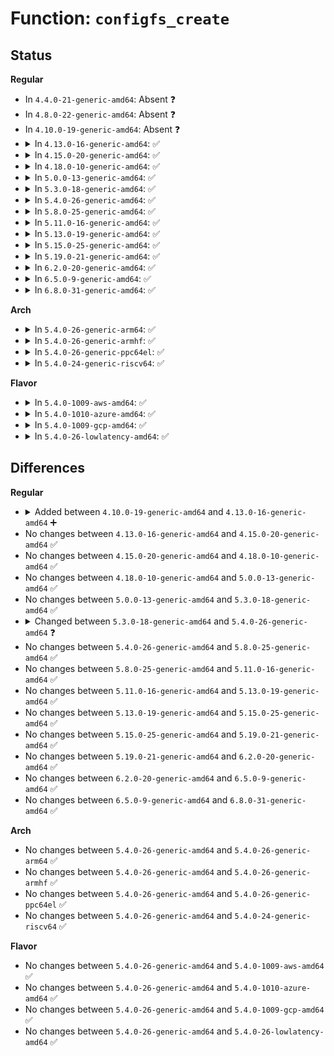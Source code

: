 # Function: <code>configfs_create</code>

## Status
<b>Regular</b>
<ul>
<li>
In <code>4.4.0-21-generic-amd64</code>: Absent ❓
</li>
<li>
In <code>4.8.0-22-generic-amd64</code>: Absent ❓
</li>
<li>
In <code>4.10.0-19-generic-amd64</code>: Absent ❓
</li>
<li>
<details>
<summary>In <code>4.13.0-16-generic-amd64</code>: ✅</summary>

```c
int configfs_create(struct dentry * dentry, umode_t mode, void (*)(struct inode *) init)
```

```json
{
  "name": "configfs_create",
  "collision_type": "Unique Global",
  "inline_type": "No",
  "funcs": [
    {
      "addr": 18446744071581851984,
      "name": "configfs_create",
      "external": true,
      "loc": "fs/configfs/inode.c:181",
      "file": "fs/configfs/inode.c",
      "inline": "seen, unknown",
      "caller_inline": [],
      "caller_func": [
        "fs/configfs/dir.c:configfs_create_link",
        "fs/configfs/dir.c:configfs_create_dir"
      ]
    }
  ],
  "symbols": [
    {
      "addr": 18446744071581851984,
      "name": "configfs_create",
      "section": ".text",
      "bind": "STB_GLOBAL",
      "size": 215
    }
  ]
}
```
</details>
</li>
<li>
<details>
<summary>In <code>4.15.0-20-generic-amd64</code>: ✅</summary>

```c
int configfs_create(struct dentry * dentry, umode_t mode, void (*)(struct inode *) init)
```

```json
{
  "name": "configfs_create",
  "collision_type": "Unique Global",
  "inline_type": "No",
  "funcs": [
    {
      "addr": 18446744071582001808,
      "name": "configfs_create",
      "external": true,
      "loc": "fs/configfs/inode.c:181",
      "file": "fs/configfs/inode.c",
      "inline": "seen, unknown",
      "caller_inline": [],
      "caller_func": [
        "fs/configfs/dir.c:configfs_create_link",
        "fs/configfs/dir.c:configfs_create_dir"
      ]
    }
  ],
  "symbols": [
    {
      "addr": 18446744071582001808,
      "name": "configfs_create",
      "section": ".text",
      "bind": "STB_GLOBAL",
      "size": 217
    }
  ]
}
```
</details>
</li>
<li>
<details>
<summary>In <code>4.18.0-10-generic-amd64</code>: ✅</summary>

```c
int configfs_create(struct dentry * dentry, umode_t mode, void (*)(struct inode *) init)
```

```json
{
  "name": "configfs_create",
  "collision_type": "Unique Global",
  "inline_type": "No",
  "funcs": [
    {
      "addr": 18446744071582190048,
      "name": "configfs_create",
      "external": true,
      "loc": "fs/configfs/inode.c:181",
      "file": "fs/configfs/inode.c",
      "inline": "seen, unknown",
      "caller_inline": [],
      "caller_func": [
        "fs/configfs/dir.c:configfs_create_link",
        "fs/configfs/dir.c:configfs_create_dir"
      ]
    }
  ],
  "symbols": [
    {
      "addr": 18446744071582190048,
      "name": "configfs_create",
      "section": ".text",
      "bind": "STB_GLOBAL",
      "size": 210
    }
  ]
}
```
</details>
</li>
<li>
<details>
<summary>In <code>5.0.0-13-generic-amd64</code>: ✅</summary>

```c
int configfs_create(struct dentry * dentry, umode_t mode, void (*)(struct inode *) init)
```

```json
{
  "name": "configfs_create",
  "collision_type": "Unique Global",
  "inline_type": "No",
  "funcs": [
    {
      "addr": 18446744071582285264,
      "name": "configfs_create",
      "external": true,
      "loc": "fs/configfs/inode.c:181",
      "file": "fs/configfs/inode.c",
      "inline": "seen, unknown",
      "caller_inline": [],
      "caller_func": [
        "fs/configfs/dir.c:configfs_create_link",
        "fs/configfs/dir.c:configfs_create_dir"
      ]
    }
  ],
  "symbols": [
    {
      "addr": 18446744071582285264,
      "name": "configfs_create",
      "section": ".text",
      "bind": "STB_GLOBAL",
      "size": 210
    }
  ]
}
```
</details>
</li>
<li>
<details>
<summary>In <code>5.3.0-18-generic-amd64</code>: ✅</summary>

```c
int configfs_create(struct dentry * dentry, umode_t mode, void (*)(struct inode *) init)
```

```json
{
  "name": "configfs_create",
  "collision_type": "Unique Global",
  "inline_type": "No",
  "funcs": [
    {
      "addr": 18446744071582450272,
      "name": "configfs_create",
      "external": true,
      "loc": "fs/configfs/inode.c:167",
      "file": "fs/configfs/inode.c",
      "inline": "seen, unknown",
      "caller_inline": [],
      "caller_func": [
        "fs/configfs/dir.c:configfs_create_link",
        "fs/configfs/dir.c:configfs_create_dir"
      ]
    }
  ],
  "symbols": [
    {
      "addr": 18446744071582450272,
      "name": "configfs_create",
      "section": ".text",
      "bind": "STB_GLOBAL",
      "size": 208
    }
  ]
}
```
</details>
</li>
<li>
<details>
<summary>In <code>5.4.0-26-generic-amd64</code>: ✅</summary>

```c
struct inode * configfs_create(struct dentry * dentry, umode_t mode)
```

```json
{
  "name": "configfs_create",
  "collision_type": "Unique Global",
  "inline_type": "No",
  "funcs": [
    {
      "addr": 18446744071582549904,
      "name": "configfs_create",
      "external": true,
      "loc": "fs/configfs/inode.c:164",
      "file": "fs/configfs/inode.c",
      "inline": "seen, unknown",
      "caller_inline": [],
      "caller_func": [
        "fs/configfs/dir.c:configfs_create_link",
        "fs/configfs/dir.c:configfs_create_dir"
      ]
    }
  ],
  "symbols": [
    {
      "addr": 18446744071582549904,
      "name": "configfs_create",
      "section": ".text",
      "bind": "STB_GLOBAL",
      "size": 136
    }
  ]
}
```
</details>
</li>
<li>
<details>
<summary>In <code>5.8.0-25-generic-amd64</code>: ✅</summary>

```c
struct inode * configfs_create(struct dentry * dentry, umode_t mode)
```

```json
{
  "name": "configfs_create",
  "collision_type": "Unique Global",
  "inline_type": "No",
  "funcs": [
    {
      "addr": 18446744071582856400,
      "name": "configfs_create",
      "external": true,
      "loc": "fs/configfs/inode.c:164",
      "file": "fs/configfs/inode.c",
      "inline": "seen, unknown",
      "caller_inline": [],
      "caller_func": [
        "fs/configfs/dir.c:configfs_lookup",
        "fs/configfs/dir.c:configfs_create_link",
        "fs/configfs/dir.c:configfs_create_dir"
      ]
    }
  ],
  "symbols": [
    {
      "addr": 18446744071582856400,
      "name": "configfs_create",
      "section": ".text",
      "bind": "STB_GLOBAL",
      "size": 136
    }
  ]
}
```
</details>
</li>
<li>
<details>
<summary>In <code>5.11.0-16-generic-amd64</code>: ✅</summary>

```c
struct inode * configfs_create(struct dentry * dentry, umode_t mode)
```

```json
{
  "name": "configfs_create",
  "collision_type": "Unique Global",
  "inline_type": "No",
  "funcs": [
    {
      "addr": 18446744071582929424,
      "name": "configfs_create",
      "external": true,
      "loc": "fs/configfs/inode.c:164",
      "file": "fs/configfs/inode.c",
      "inline": "seen, unknown",
      "caller_inline": [],
      "caller_func": [
        "fs/configfs/dir.c:configfs_lookup",
        "fs/configfs/dir.c:configfs_create_link",
        "fs/configfs/dir.c:configfs_create_dir"
      ]
    }
  ],
  "symbols": [
    {
      "addr": 18446744071582929424,
      "name": "configfs_create",
      "section": ".text",
      "bind": "STB_GLOBAL",
      "size": 136
    }
  ]
}
```
</details>
</li>
<li>
<details>
<summary>In <code>5.13.0-19-generic-amd64</code>: ✅</summary>

```c
struct inode * configfs_create(struct dentry * dentry, umode_t mode)
```

```json
{
  "name": "configfs_create",
  "collision_type": "Unique Global",
  "inline_type": "No",
  "funcs": [
    {
      "addr": 18446744071582957088,
      "name": "configfs_create",
      "external": true,
      "loc": "fs/configfs/inode.c:163",
      "file": "fs/configfs/inode.c",
      "inline": "seen, unknown",
      "caller_inline": [],
      "caller_func": [
        "fs/configfs/dir.c:configfs_lookup",
        "fs/configfs/dir.c:configfs_create_link",
        "fs/configfs/dir.c:configfs_create_dir"
      ]
    }
  ],
  "symbols": [
    {
      "addr": 18446744071582957088,
      "name": "configfs_create",
      "section": ".text",
      "bind": "STB_GLOBAL",
      "size": 136
    }
  ]
}
```
</details>
</li>
<li>
<details>
<summary>In <code>5.15.0-25-generic-amd64</code>: ✅</summary>

```c
struct inode * configfs_create(struct dentry * dentry, umode_t mode)
```

```json
{
  "name": "configfs_create",
  "collision_type": "Unique Global",
  "inline_type": "No",
  "funcs": [
    {
      "addr": 18446744071583292352,
      "name": "configfs_create",
      "external": true,
      "loc": "fs/configfs/inode.c:157",
      "file": "fs/configfs/inode.c",
      "inline": "seen, unknown",
      "caller_inline": [],
      "caller_func": [
        "fs/configfs/dir.c:configfs_lookup",
        "fs/configfs/dir.c:configfs_create_link",
        "fs/configfs/dir.c:configfs_create_dir"
      ]
    }
  ],
  "symbols": [
    {
      "addr": 18446744071583292352,
      "name": "configfs_create",
      "section": ".text",
      "bind": "STB_GLOBAL",
      "size": 136
    }
  ]
}
```
</details>
</li>
<li>
<details>
<summary>In <code>5.19.0-21-generic-amd64</code>: ✅</summary>

```c
struct inode * configfs_create(struct dentry * dentry, umode_t mode)
```

```json
{
  "name": "configfs_create",
  "collision_type": "Unique Global",
  "inline_type": "No",
  "funcs": [
    {
      "addr": 18446744071583798400,
      "name": "configfs_create",
      "external": true,
      "loc": "fs/configfs/inode.c:157",
      "file": "fs/configfs/inode.c",
      "inline": "seen, unknown",
      "caller_inline": [],
      "caller_func": [
        "fs/configfs/dir.c:configfs_lookup",
        "fs/configfs/dir.c:configfs_create_link",
        "fs/configfs/dir.c:configfs_create_dir"
      ]
    }
  ],
  "symbols": [
    {
      "addr": 18446744071583798400,
      "name": "configfs_create",
      "section": ".text",
      "bind": "STB_GLOBAL",
      "size": 163
    }
  ]
}
```
</details>
</li>
<li>
<details>
<summary>In <code>6.2.0-20-generic-amd64</code>: ✅</summary>

```c
struct inode * configfs_create(struct dentry * dentry, umode_t mode)
```

```json
{
  "name": "configfs_create",
  "collision_type": "Unique Global",
  "inline_type": "No",
  "funcs": [
    {
      "addr": 18446744071584418784,
      "name": "configfs_create",
      "external": true,
      "loc": "fs/configfs/inode.c:157",
      "file": "fs/configfs/inode.c",
      "inline": "seen, unknown",
      "caller_inline": [],
      "caller_func": [
        "fs/configfs/dir.c:configfs_lookup",
        "fs/configfs/dir.c:configfs_create_link",
        "fs/configfs/dir.c:configfs_create_dir"
      ]
    }
  ],
  "symbols": [
    {
      "addr": 18446744071584418784,
      "name": "configfs_create",
      "section": ".text",
      "bind": "STB_GLOBAL",
      "size": 163
    }
  ]
}
```
</details>
</li>
<li>
<details>
<summary>In <code>6.5.0-9-generic-amd64</code>: ✅</summary>

```c
struct inode * configfs_create(struct dentry * dentry, umode_t mode)
```

```json
{
  "name": "configfs_create",
  "collision_type": "Unique Global",
  "inline_type": "No",
  "funcs": [
    {
      "addr": 18446744071584647360,
      "name": "configfs_create",
      "external": true,
      "loc": "fs/configfs/inode.c:157",
      "file": "fs/configfs/inode.c",
      "inline": "seen, unknown",
      "caller_inline": [],
      "caller_func": [
        "fs/configfs/dir.c:configfs_lookup",
        "fs/configfs/dir.c:configfs_create_link",
        "fs/configfs/dir.c:configfs_create_dir"
      ]
    }
  ],
  "symbols": [
    {
      "addr": 18446744071584647360,
      "name": "configfs_create",
      "section": ".text",
      "bind": "STB_GLOBAL",
      "size": 163
    }
  ]
}
```
</details>
</li>
<li>
<details>
<summary>In <code>6.8.0-31-generic-amd64</code>: ✅</summary>

```c
struct inode * configfs_create(struct dentry * dentry, umode_t mode)
```

```json
{
  "name": "configfs_create",
  "collision_type": "Unique Global",
  "inline_type": "No",
  "funcs": [
    {
      "addr": 18446744071584879776,
      "name": "configfs_create",
      "external": true,
      "loc": "fs/configfs/inode.c:156",
      "file": "fs/configfs/inode.c",
      "inline": "seen, unknown",
      "caller_inline": [],
      "caller_func": [
        "fs/configfs/dir.c:configfs_lookup",
        "fs/configfs/dir.c:configfs_create_link",
        "fs/configfs/dir.c:configfs_create_dir"
      ]
    }
  ],
  "symbols": [
    {
      "addr": 18446744071584879776,
      "name": "configfs_create",
      "section": ".text",
      "bind": "STB_GLOBAL",
      "size": 155
    }
  ]
}
```
</details>
</li>
</ul>
<b>Arch</b>
<ul>
<li>
<details>
<summary>In <code>5.4.0-26-generic-arm64</code>: ✅</summary>

```c
struct inode * configfs_create(struct dentry * dentry, umode_t mode)
```

```json
{
  "name": "configfs_create",
  "collision_type": "Unique Global",
  "inline_type": "No",
  "funcs": [
    {
      "addr": 18446603336494189056,
      "name": "configfs_create",
      "external": true,
      "loc": "fs/configfs/inode.c:164",
      "file": "fs/configfs/inode.c",
      "inline": "seen, unknown",
      "caller_inline": [],
      "caller_func": [
        "fs/configfs/dir.c:configfs_create_link",
        "fs/configfs/dir.c:configfs_create_dir"
      ]
    }
  ],
  "symbols": [
    {
      "addr": 18446603336494189056,
      "name": "configfs_create",
      "section": ".text",
      "bind": "STB_GLOBAL",
      "size": 176
    }
  ]
}
```
</details>
</li>
<li>
<details>
<summary>In <code>5.4.0-26-generic-armhf</code>: ✅</summary>

```c
struct inode * configfs_create(struct dentry * dentry, umode_t mode)
```

```json
{
  "name": "configfs_create",
  "collision_type": "Unique Global",
  "inline_type": "No",
  "funcs": [
    {
      "addr": 3227625384,
      "name": "configfs_create",
      "external": true,
      "loc": "fs/configfs/inode.c:164",
      "file": "fs/configfs/inode.c",
      "inline": "seen, unknown",
      "caller_inline": [],
      "caller_func": [
        "fs/configfs/dir.c:configfs_create_link",
        "fs/configfs/dir.c:configfs_create_dir"
      ]
    }
  ],
  "symbols": [
    {
      "addr": 3227625384,
      "name": "configfs_create",
      "section": ".text",
      "bind": "STB_GLOBAL",
      "size": 188
    }
  ]
}
```
</details>
</li>
<li>
<details>
<summary>In <code>5.4.0-26-generic-ppc64el</code>: ✅</summary>

```c
struct inode * configfs_create(struct dentry * dentry, umode_t mode)
```

```json
{
  "name": "configfs_create",
  "collision_type": "Unique Global",
  "inline_type": "No",
  "funcs": [
    {
      "addr": 13835058055287878800,
      "name": "configfs_create",
      "external": true,
      "loc": "fs/configfs/inode.c:164",
      "file": "fs/configfs/inode.c",
      "inline": "seen, unknown",
      "caller_inline": [],
      "caller_func": [
        "fs/configfs/dir.c:configfs_create_link",
        "fs/configfs/dir.c:configfs_create_dir"
      ]
    }
  ],
  "symbols": [
    {
      "addr": 13835058055287878800,
      "name": "configfs_create",
      "section": ".text",
      "bind": "STB_GLOBAL",
      "size": 216
    }
  ]
}
```
</details>
</li>
<li>
<details>
<summary>In <code>5.4.0-24-generic-riscv64</code>: ✅</summary>

```c
struct inode * configfs_create(struct dentry * dentry, umode_t mode)
```

```json
{
  "name": "configfs_create",
  "collision_type": "Unique Global",
  "inline_type": "No",
  "funcs": [
    {
      "addr": 18446743936273652292,
      "name": "configfs_create",
      "external": true,
      "loc": "fs/configfs/inode.c:164",
      "file": "fs/configfs/inode.c",
      "inline": "seen, unknown",
      "caller_inline": [],
      "caller_func": [
        "fs/configfs/dir.c:configfs_create_link",
        "fs/configfs/dir.c:configfs_create_dir"
      ]
    }
  ],
  "symbols": [
    {
      "addr": 18446743936273652292,
      "name": "configfs_create",
      "section": ".text",
      "bind": "STB_GLOBAL",
      "size": 130
    }
  ]
}
```
</details>
</li>
</ul>
<b>Flavor</b>
<ul>
<li>
<details>
<summary>In <code>5.4.0-1009-aws-amd64</code>: ✅</summary>

```c
struct inode * configfs_create(struct dentry * dentry, umode_t mode)
```

```json
{
  "name": "configfs_create",
  "collision_type": "Unique Global",
  "inline_type": "No",
  "funcs": [
    {
      "addr": 18446744071582518640,
      "name": "configfs_create",
      "external": true,
      "loc": "fs/configfs/inode.c:164",
      "file": "fs/configfs/inode.c",
      "inline": "seen, unknown",
      "caller_inline": [],
      "caller_func": [
        "fs/configfs/dir.c:configfs_create_link",
        "fs/configfs/dir.c:configfs_create_dir"
      ]
    }
  ],
  "symbols": [
    {
      "addr": 18446744071582518640,
      "name": "configfs_create",
      "section": ".text",
      "bind": "STB_GLOBAL",
      "size": 136
    }
  ]
}
```
</details>
</li>
<li>
<details>
<summary>In <code>5.4.0-1010-azure-amd64</code>: ✅</summary>

```c
struct inode * configfs_create(struct dentry * dentry, umode_t mode)
```

```json
{
  "name": "configfs_create",
  "collision_type": "Unique Global",
  "inline_type": "No",
  "funcs": [
    {
      "addr": 18446744071582455808,
      "name": "configfs_create",
      "external": true,
      "loc": "fs/configfs/inode.c:164",
      "file": "fs/configfs/inode.c",
      "inline": "seen, unknown",
      "caller_inline": [],
      "caller_func": [
        "fs/configfs/dir.c:configfs_create_link",
        "fs/configfs/dir.c:configfs_create_dir"
      ]
    }
  ],
  "symbols": [
    {
      "addr": 18446744071582455808,
      "name": "configfs_create",
      "section": ".text",
      "bind": "STB_GLOBAL",
      "size": 136
    }
  ]
}
```
</details>
</li>
<li>
<details>
<summary>In <code>5.4.0-1009-gcp-amd64</code>: ✅</summary>

```c
struct inode * configfs_create(struct dentry * dentry, umode_t mode)
```

```json
{
  "name": "configfs_create",
  "collision_type": "Unique Global",
  "inline_type": "No",
  "funcs": [
    {
      "addr": 18446744071582509120,
      "name": "configfs_create",
      "external": true,
      "loc": "fs/configfs/inode.c:164",
      "file": "fs/configfs/inode.c",
      "inline": "seen, unknown",
      "caller_inline": [],
      "caller_func": [
        "fs/configfs/dir.c:configfs_create_link",
        "fs/configfs/dir.c:configfs_create_dir"
      ]
    }
  ],
  "symbols": [
    {
      "addr": 18446744071582509120,
      "name": "configfs_create",
      "section": ".text",
      "bind": "STB_GLOBAL",
      "size": 136
    }
  ]
}
```
</details>
</li>
<li>
<details>
<summary>In <code>5.4.0-26-lowlatency-amd64</code>: ✅</summary>

```c
struct inode * configfs_create(struct dentry * dentry, umode_t mode)
```

```json
{
  "name": "configfs_create",
  "collision_type": "Unique Global",
  "inline_type": "No",
  "funcs": [
    {
      "addr": 18446744071582589776,
      "name": "configfs_create",
      "external": true,
      "loc": "fs/configfs/inode.c:164",
      "file": "fs/configfs/inode.c",
      "inline": "seen, unknown",
      "caller_inline": [],
      "caller_func": [
        "fs/configfs/dir.c:configfs_create_link",
        "fs/configfs/dir.c:configfs_create_dir"
      ]
    }
  ],
  "symbols": [
    {
      "addr": 18446744071582589776,
      "name": "configfs_create",
      "section": ".text",
      "bind": "STB_GLOBAL",
      "size": 136
    }
  ]
}
```
</details>
</li>
</ul>

## Differences
<b>Regular</b>
<ul>
<li>
<details>
<summary>Added between <code>4.10.0-19-generic-amd64</code> and <code>4.13.0-16-generic-amd64</code> ➕</summary>

```c
int configfs_create(struct dentry * dentry, umode_t mode, void (*)(struct inode *) init)
```
</details>
</li>
<li>
No changes between <code>4.13.0-16-generic-amd64</code> and <code>4.15.0-20-generic-amd64</code> ✅
</li>
<li>
No changes between <code>4.15.0-20-generic-amd64</code> and <code>4.18.0-10-generic-amd64</code> ✅
</li>
<li>
No changes between <code>4.18.0-10-generic-amd64</code> and <code>5.0.0-13-generic-amd64</code> ✅
</li>
<li>
No changes between <code>5.0.0-13-generic-amd64</code> and <code>5.3.0-18-generic-amd64</code> ✅
</li>
<li>
<details>
<summary>Changed between <code>5.3.0-18-generic-amd64</code> and <code>5.4.0-26-generic-amd64</code> ❓</summary>
<ul>
<li>
<b>Param removed. </b>
<code>void (*)(struct inode *) init</code>
</li>
<li>
<b>Return type changed. </b>
<code>int</code> ➡️ <code>struct inode *</code>
</li>
</ul>
</details>
</li>
<li>
No changes between <code>5.4.0-26-generic-amd64</code> and <code>5.8.0-25-generic-amd64</code> ✅
</li>
<li>
No changes between <code>5.8.0-25-generic-amd64</code> and <code>5.11.0-16-generic-amd64</code> ✅
</li>
<li>
No changes between <code>5.11.0-16-generic-amd64</code> and <code>5.13.0-19-generic-amd64</code> ✅
</li>
<li>
No changes between <code>5.13.0-19-generic-amd64</code> and <code>5.15.0-25-generic-amd64</code> ✅
</li>
<li>
No changes between <code>5.15.0-25-generic-amd64</code> and <code>5.19.0-21-generic-amd64</code> ✅
</li>
<li>
No changes between <code>5.19.0-21-generic-amd64</code> and <code>6.2.0-20-generic-amd64</code> ✅
</li>
<li>
No changes between <code>6.2.0-20-generic-amd64</code> and <code>6.5.0-9-generic-amd64</code> ✅
</li>
<li>
No changes between <code>6.5.0-9-generic-amd64</code> and <code>6.8.0-31-generic-amd64</code> ✅
</li>
</ul>
<b>Arch</b>
<ul>
<li>
No changes between <code>5.4.0-26-generic-amd64</code> and <code>5.4.0-26-generic-arm64</code> ✅
</li>
<li>
No changes between <code>5.4.0-26-generic-amd64</code> and <code>5.4.0-26-generic-armhf</code> ✅
</li>
<li>
No changes between <code>5.4.0-26-generic-amd64</code> and <code>5.4.0-26-generic-ppc64el</code> ✅
</li>
<li>
No changes between <code>5.4.0-26-generic-amd64</code> and <code>5.4.0-24-generic-riscv64</code> ✅
</li>
</ul>
<b>Flavor</b>
<ul>
<li>
No changes between <code>5.4.0-26-generic-amd64</code> and <code>5.4.0-1009-aws-amd64</code> ✅
</li>
<li>
No changes between <code>5.4.0-26-generic-amd64</code> and <code>5.4.0-1010-azure-amd64</code> ✅
</li>
<li>
No changes between <code>5.4.0-26-generic-amd64</code> and <code>5.4.0-1009-gcp-amd64</code> ✅
</li>
<li>
No changes between <code>5.4.0-26-generic-amd64</code> and <code>5.4.0-26-lowlatency-amd64</code> ✅
</li>
</ul>
